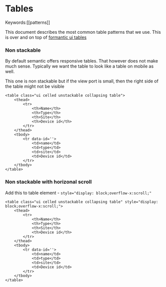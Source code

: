 # Tables
Keywords:[[patterns]]

This document describes the most common table patterns that we use. 
This is over and on top of [formantic ui tables](https://fomantic-ui.com/collections/table.html)

### Non stackable 
By default semantic offers responsive tables. That however does not make much sense. Typically we want the table to look like a table on mobile as well. 

This one is non stackable but if the view port is small, then the right side of the table might not be visible
```
<table class="ui celled unstackable collapsing table">
    <thead>
        <tr>
            <th>Name</th>
            <th>Type</th>
            <th>Site</th>
            <th>Device id</th>
        </tr>
    </thead>
    <tbody>
        <tr data-id=''>
            <td>name</td>
            <td>type</td>
            <td>site</td>
            <td>Device id</td>
        </tr>
    </tbody>
</table>
```

### Non stackable with horizonal scroll

Add this to table element - `style="display: block;overflow-x:scroll;"`

```
<table class="ui celled unstackable collapsing table" style="display: block;overflow-x:scroll;">
    <thead>
        <tr>
            <th>Name</th>
            <th>Type</th>
            <th>Site</th>
            <th>Device id</th>
        </tr>
    </thead>
    <tbody>
        <tr data-id=''>
            <td>name</td>
            <td>type</td>
            <td>site</td>
            <td>Device id</td>
        </tr>
    </tbody>
</table>
```







